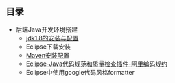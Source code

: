 ## 目录

- 后端Java开发环境搭建
    - [jdk1.8的安装与配置](https://github.com/junjin-lee/MyBlog/blob/master/book/1.1jdk1.8%E7%9A%84%E5%AE%89%E8%A3%85%E4%B8%8E%E9%85%8D%E7%BD%AE.md)
    - Eclipse下载安装
    - [Maven安装配置](https://github.com/junjin-lee/MyBlog/blob/master/book/1.2Maven%E5%AE%89%E8%A3%85%E4%B8%8E%E9%85%8D%E7%BD%AE.md)
    - [Eclipse-Java代码规范和质量检查插件-阿里编码规约](https://github.com/alibaba/p3c/blob/master/eclipse-plugin/README_cn.md)
    - Eclipse中使用google代码风格formatter
